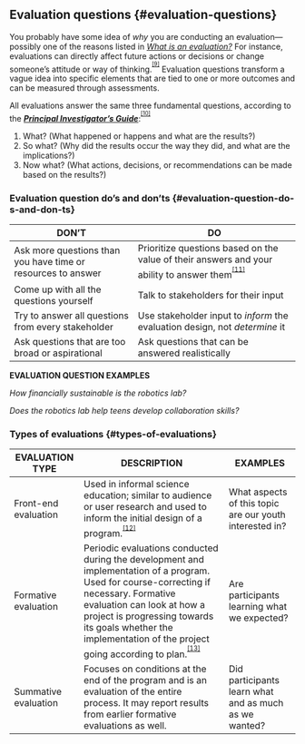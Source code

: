 ## Evaluation questions {#evaluation-questions}

You probably have some idea of _why_ you are conducting an evaluation—possibly one of the reasons listed in [_What is an evaluation?_](../1_introduction/what_is_an_evaluation.md) For instance, evaluations can directly affect future actions or decisions or change someone’s attitude or way of thinking.<sup><sup id="174453654767466-footnote-ref-9"><a href="#174453654767466-footnote-9">[9]</a></sup></sup> Evaluation questions transform a vague idea into specific elements that are tied to one or more outcomes and can be measured through assessments.

All evaluations answer the same three fundamental questions, according to the [**_Principal Investigator’s Guide_**](http://www.informalscience.org/evaluation/pi-guide):<sup><sup id="174453654767466-footnote-ref-10"><a href="#174453654767466-footnote-10">[10]</a></sup></sup>

1.  What? (What happened or happens and what are the results?)
2.  So what? (Why did the results occur the way they did, and what are the implications?)
3.  Now what? (What actions, decisions, or recommendations can be made based on the results?)

### Evaluation question do’s and don’ts {#evaluation-question-do-s-and-don-ts}

| **DON’T** | **DO** |
| --- | --- |
| Ask more questions than you have time or resources to answer | Prioritize questions based on the value of their answers and your ability to answer them<sup><sup id="174453654767466-footnote-ref-11"><a href="#174453654767466-footnote-11">[11]</a></sup></sup> |
| Come up with all the questions yourself | Talk to stakeholders for their input |
| Try to answer all questions from every stakeholder | Use stakeholder input to _inform_ the evaluation design, not _determine_ it |
| Ask questions that are too broad or aspirational | Ask questions that can be answered realistically |

**EVALUATION QUESTION EXAMPLES**

_How financially sustainable is the robotics lab?_

_Does the robotics lab help teens develop collaboration skills?_

### Types of evaluations {#types-of-evaluations}

| **EVALUATION TYPE** | **DESCRIPTION** | **EXAMPLES** |
| --- | --- | --- |
| Front-end evaluation | Used in informal science education; similar to audience or user research and used to inform the initial design of a program.<sup><sup id="174453654767466-footnote-ref-12"><a href="#174453654767466-footnote-12">[12]</a></sup></sup> | What aspects of this topic are our youth interested in? |
| Formative evaluation | Periodic evaluations conducted during the development and implementation of a program. Used for course-correcting if necessary. Formative evaluation can look at how a project is progressing towards its goals whether the implementation of the project going according to plan.<sup><sup id="174453654767466-footnote-ref-13"><a href="#174453654767466-footnote-13">[13]</a></sup></sup> | Are participants learning what we expected? |
| Summative evaluation | Focuses on conditions at the end of the program and is an evaluation of the entire process. It may report results from earlier formative evaluations as well. | Did participants learn what and as much as we wanted? |

[^9]: http://search.credoreference.com/content/entry/sageeval/evaluation_use/

[^10]: Bonney, R., Ellenbogen, K., Goodyear, L., &amp; Hellenga, R. (Eds.). (2001). _Principal investigator’s guide: Managing evaluation in informal STEM education projects_. Washington, D.C.: Center for Advancement of Informal Science Education. Retrieved from

[^11]: PI Guide pg. 51

[^12]: Bonney, R., Ellenbogen, K., Goodyear, L., &amp; Hellenga, R. (Eds.). (2001). _Principal investigator’s guide: Managing evaluation in informal STEM education projects_. Washington, D.C.: Center for Advancement of Informal Science Education. Retrieved from

[^13]: Westat, J. F. (2010). _The 2010 user-friendly handbook for project evaluation_. Washington, D.C.: National Science Foundation. Retrieved from